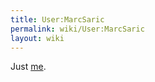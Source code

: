 ```yaml
---
title: User:MarcSaric
permalink: wiki/User:MarcSaric
layout: wiki
---
```


Just [me](http://www.marcsaric.de).
